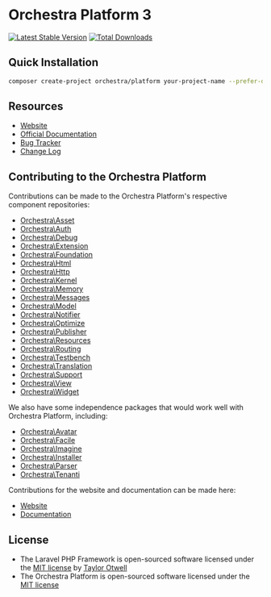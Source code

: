 # Orchestra Platform 3

[![Latest Stable Version](https://poser.pugx.org/orchestra/platform/v/stable.png)](https://packagist.org/packages/orchestra/platform)
[![Total Downloads](https://poser.pugx.org/orchestra/platform/downloads.png)](https://packagist.org/packages/orchestra/platform)

## Quick Installation

```bash
composer create-project orchestra/platform your-project-name --prefer-dist
```

## Resources

* [Website](http://orchestraplatform.com)
* [Official Documentation](http://orchestraplatform.com/docs/latest/)
* [Bug Tracker](https://github.com/orchestral/platform/issues)
* [Change Log](http://orchestraplatform.com/docs/latest/changes/)

## Contributing to the Orchestra Platform

Contributions can be made to the Orchestra Platform's respective component repositories:

* [Orchestra\Asset](https://github.com/orchestral/asset)
* [Orchestra\Auth](https://github.com/orchestral/auth)
* [Orchestra\Debug](https://github.com/orchestral/debug)
* [Orchestra\Extension](https://github.com/orchestral/extension)
* [Orchestra\Foundation](https://github.com/orchestral/foundation)
* [Orchestra\Html](https://github.com/orchestral/html)
* [Orchestra\Http](https://github.com/orchestral/http)
* [Orchestra\Kernel](https://github.com/orchestral/kernel)
* [Orchestra\Memory](https://github.com/orchestral/memory)
* [Orchestra\Messages](https://github.com/orchestral/messages)
* [Orchestra\Model](https://github.com/orchestral/model)
* [Orchestra\Notifier](https://github.com/orchestral/notifier)
* [Orchestra\Optimize](https://github.com/orchestral/optimize)
* [Orchestra\Publisher](https://github.com/orchestral/publisher)
* [Orchestra\Resources](https://github.com/orchestral/resources)
* [Orchestra\Routing](https://github.com/orchestral/routing)
* [Orchestra\Testbench](https://github.com/orchestral/testbench)
* [Orchestra\Translation](https://github.com/orchestral/translation)
* [Orchestra\Support](https://github.com/orchestral/support)
* [Orchestra\View](https://github.com/orchestral/view)
* [Orchestra\Widget](https://github.com/orchestral/widget)

We also have some independence packages that would work well with Orchestra Platform, including:

* [Orchestra\Avatar](https://github.com/orchestral/avatar)
* [Orchestra\Facile](https://github.com/orchestral/facile)
* [Orchestra\Imagine](https://github.com/orchestral/imagine)
* [Orchestra\Installer](https://github.com/orchestral/installer)
* [Orchestra\Parser](https://github.com/orchestral/parser)
* [Orchestra\Tenanti](https://github.com/orchestral/tenanti)

Contributions for the website and documentation can be made here:

* [Website](https://github.com/orchestral/orchestraplatform.com)
* [Documentation](https://github.com/orchestral/docs)

## License

* The Laravel PHP Framework is open-sourced software licensed under the [MIT license](http://opensource.org/licenses/MIT) by [Taylor Otwell](https://github.com/taylorotwell)
* The Orchestra Platform is open-sourced software licensed under the [MIT license](http://opensource.org/licenses/MIT)
